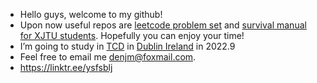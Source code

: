 - Hello guys, welcome to my github!
- Upon now useful repos are [leetcode problem set](https://github.com/djm-xjtu/leetcode_company_wise_questions) and [survival manual for XJTU students](https://github.com/djm-xjtu/XJTUer_Helpyourself). Hopefully you can enjoy your time!
- I’m going to study in [TCD](https://en.wikipedia.org/wiki/Trinity_College_Dublin) in [Dublin Ireland](https://www.google.com/maps/place/Dublin,+Ireland/@53.3242377,-6.3861285,11z/data=!3m1!4b1!4m5!3m4!1s0x48670e80ea27ac2f:0xa00c7a9973171a0!8m2!3d53.3498053!4d-6.2603097) in 2022.9
- Feel free to email me denjm@foxmail.com.
- https://linktr.ee/ysfsblj

<!---
djm-xjtu/djm-xjtu is a ✨ special ✨ repository because its `README.md` (this file) appears on your GitHub profile.
You can click the Preview link to take a look at your changes.
--->
